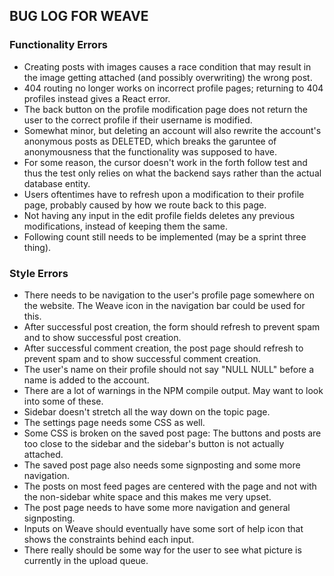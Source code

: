 ## BUG LOG FOR WEAVE

### Functionality Errors
 
* Creating posts with images causes a race condition that may result in the image getting attached (and possibly overwriting) the wrong post.
* 404 routing no longer works on incorrect profile pages; returning to 404 profiles instead gives a React error.
* The back button on the profile modification page does not return the user to the correct profile if their username is modified.
* Somewhat minor, but deleting an account will also rewrite the account's anonymous posts as DELETED, which breaks the garuntee of anonymousness that the functionality was supposed to have.
* For some reason, the cursor doesn't work in the forth follow test and thus the test only relies on what the backend says rather than the actual database entity. 
* Users oftentimes have to refresh upon a modification to their profile page, probably caused by how we route back to this page.
* Not having any input in the edit profile fields deletes any previous modifications, instead of keeping them the same.
* Following count still needs to be implemented (may be a sprint three thing).

### Style Errors

* There needs to be navigation to the user's profile page somewhere on the website. The Weave icon in the navigation bar could be used for this.
* After successful post creation, the form should refresh to prevent spam and to show successful post creation.
* After successful comment creation, the post page should refresh to prevent spam and to show successful comment creation.  
* The user's name on their profile should not say "NULL NULL" before a name is added to the account.
* There are a lot of warnings in the NPM compile output. May want to look into some of these.
* Sidebar doesn't stretch all the way down on the topic page.
* The settings page needs some CSS as well.
* Some CSS is broken on the saved post page: The buttons and posts are too close to the sidebar and the sidebar's button is not actually attached.
* The saved post page also needs some signposting and some more navigation.
* The posts on most feed pages are centered with the page and not with the non-sidebar white space and this makes me very upset.
* The post page needs to have some more navigation and general signposting.
* Inputs on Weave should eventually have some sort of help icon that shows the constraints behind each input.
* There really should be some way for the user to see what picture is currently in the upload queue. 
